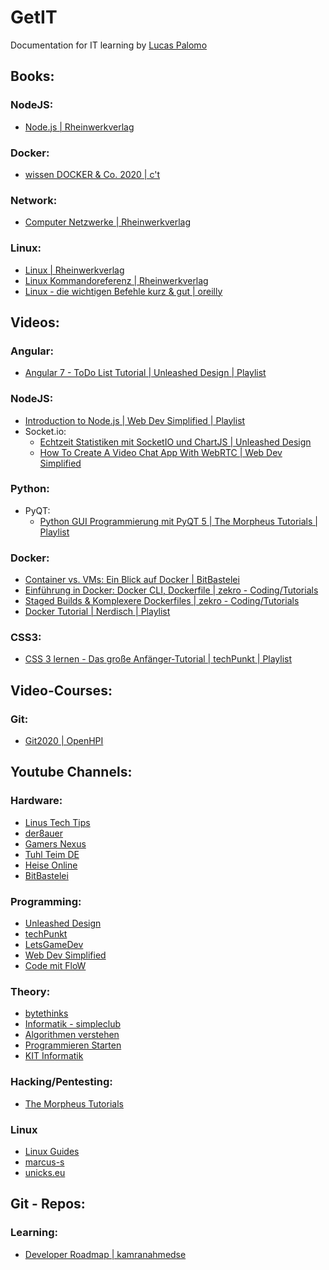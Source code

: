 # GetIT
Documentation for IT learning by [Lucas Palomo](https://github.com/lucaspalomodevelop)

## Books:
  ### NodeJS:
  * [Node.js | Rheinwerkverlag](https://www.rheinwerk-verlag.de/nodejs_4630/)
   ### Docker:
  * [wissen DOCKER & Co. 2020 | c't](https://shop.heise.de/katalog/ct-wissen-docker-2020)
   ### Network:
   * [Computer Netzwerke | Rheinwerkverlag](https://www.rheinwerk-verlag.de/computer-netzwerke_5161/)
   ### Linux: 
   * [Linux | Rheinwerkverlag ](https://www.rheinwerk-verlag.de/linux_4930/)
   * [Linux Kommandoreferenz | Rheinwerkverlag ](https://www.rheinwerk-verlag.de/linux-kommandoreferenz_4658/)
   * [Linux - die wichtigen Befehle kurz & gut | oreilly](https://www.oreilly.de/buecher/12790/9783960090342-linux---die-wichtigen-befehle-kurz-%26-gut.html)
  
## Videos:
  ### Angular: 
  * [Angular 7 - ToDo List Tutorial | Unleashed Design | Playlist](https://www.youtube.com/watch?v=yS6QKQkfw_w&list=PLwG0hu96Rc0oK1MJ3zfFRPqpmMJJ7Bn_g&index=1)
  ### NodeJS:
  * [Introduction to Node.js | Web Dev Simplified | Playlist](https://www.youtube.com/watch?v=VShtPwEkDD0&list=PLZlA0Gpn_vH_uZs4vJMIhcinABSTUH2bY)
  * Socket.io:
    * [Echtzeit Statistiken mit SocketIO und ChartJS | Unleashed Design](https://www.youtube.com/watch?v=5uudeyaHaig)
    * [How To Create A Video Chat App With WebRTC | Web Dev Simplified](https://www.youtube.com/watch?v=DvlyzDZDEq4&t=1465s)
  ### Python:
  * PyQT:
    * [Python GUI Programmierung mit PyQT 5 | 
The Morpheus Tutorials | Playlist](https://www.youtube.com/watch?v=FiaPzdWKhJU&list=PLNmsVeXQZj7ruNQIfS8NRpjzZIRq0A8QP)    
  ### Docker:
  * [Container vs. VMs: Ein Blick auf Docker | BitBastelei](https://www.youtube.com/watch?v=leTpySlsl50)
  * [Einführung in Docker: Docker CLI, Dockerfile | zekro - Coding/Tutorials](https://www.youtube.com/watch?v=cDQPmbEwMzs)
  * [Staged Builds & Komplexere Dockerfiles | zekro - Coding/Tutorials](https://www.youtube.com/watch?v=8MRY0fMccLw)
  * [Docker Tutorial  | Nerdisch | Playlist](https://www.youtube.com/watch?v=AkwtFayUlvA&list=PL5GusAoXMAEzCrlXZPGpUoZaVz20M_Vu3)
  ### CSS3:
  * [CSS 3 lernen - Das große Anfänger-Tutorial | techPunkt | Playlist](https://www.youtube.com/playlist?list=PL5jhqWqcHcSLY1L3plznN7cXr4zteVbXL)
  
## Video-Courses:
  ### Git:
  * [Git2020 | OpenHPI](https://open.hpi.de/courses/git2020)

  
## Youtube Channels:
  ### Hardware:
  * [Linus Tech Tips](https://www.youtube.com/user/LinusTechTips)
  * [der8auer](https://www.youtube.com/user/der8auer)
  * [Gamers Nexus](https://www.youtube.com/user/GamersNexus)
  * [Tuhl Teim DE](https://www.youtube.com/c/TuhlTeimDEGooglePlus/videos)
  * [Heise Online](https://www.youtube.com/channel/UCAszOEwa5CS4WFwYpkjdaUQ)
  * [BitBastelei](https://www.youtube.com/user/adlerweb)
  ### Programming:
  * [Unleashed Design](https://www.youtube.com/user/TheDeepForces)
  * [techPunkt](https://www.youtube.com/user/MrMacjo22)
  * [LetsGameDev](https://www.youtube.com/user/Tomzalat)
  * [Web Dev Simplified](https://www.youtube.com/channel/UCFbNIlppjAuEX4znoulh0Cw)
  * [Code mit FloW](https://www.youtube.com/channel/UC18qytfIhR9cNEjUcgGLl3A)
  ### Theory:
  * [bytethinks](https://www.youtube.com/user/bytethinks)
  * [Informatik - simpleclub](https://www.youtube.com/channel/UC1M6v6JEQyzTKeINGAaCfnw)
  * [Algorithmen verstehen](https://www.youtube.com/channel/UCswWBF6ZkGnLG3sLRR65xRw)
  * [Programmieren Starten](https://www.youtube.com/channel/UCVdfgrCLfJQfO5EgPlzaYAQ)
  * [KIT Informatik](https://www.youtube.com/c/KITinformatik/)
  ### Hacking/Pentesting:
  * [The Morpheus Tutorials](https://www.youtube.com/channel/UCLGY6_j7kZfA1dmmjR1J_7w)
  ### Linux
  * [Linux Guides](https://www.youtube.com/channel/UCHZyqB9qHGGGw5QeRVEbQDg)
  * [marcus-s](https://www.youtube.com/c/marcusscomputer)
  * [unicks.eu](https://www.youtube.com/channel/UCnZIn_CYjz0ErPs1ktH-2lQ/videos)
  
## Git - Repos:
  ### Learning:
  * [Developer Roadmap | kamranahmedse](https://github.com/kamranahmedse/developer-roadmap)
